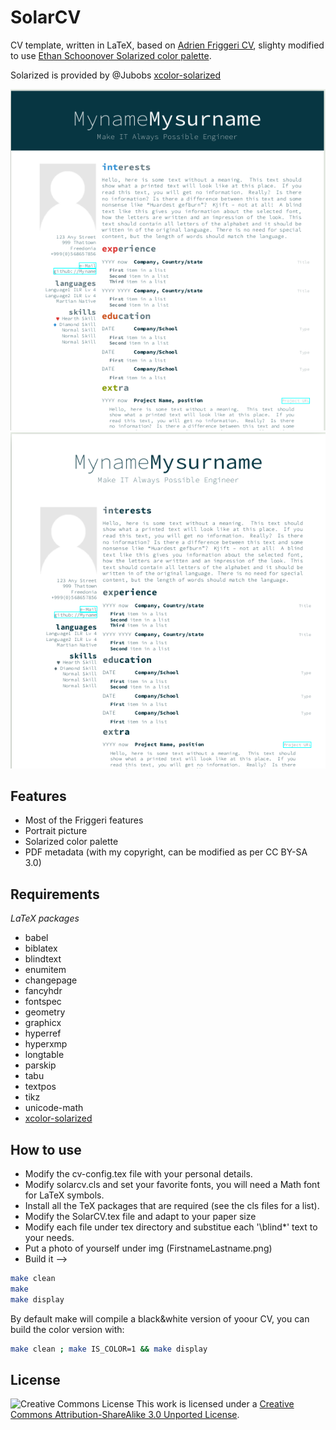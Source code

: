 # SolarCV

CV template, written in LaTeX, based on [Adrien Friggeri CV](https://github.com/afriggeri/cv),
slighty modified to use [Ethan Schoonover Solarized color palette](https://github.com/altercation/solarized).

Solarized is provided by @Jubobs [xcolor-solarized](https://github.com/Jubobs/xcolor-solarized)

![SolarCV screenshot](https://github.com/antenore/solarcv/blob/master/img/Screenshot_2015-05-15_17-43-33.png)
![SolarCV Black&White](https://github.com/antenore/solarcv/blob/master/img/Screenshot_BlackAndWhite.png)

## Features

   * Most of the Friggeri features
   * Portrait picture
   * Solarized color palette
   * PDF metadata (with my copyright, can be modified as per CC BY-SA 3.0)

## Requirements

   *LaTeX packages*

   * babel
   * biblatex
   * blindtext
   * enumitem
   * changepage
   * fancyhdr
   * fontspec
   * geometry
   * graphicx
   * hyperref
   * hyperxmp
   * longtable
   * parskip
   * tabu
   * textpos
   * tikz
   * unicode-math
   * [xcolor-solarized](https://github.com/Jubobs/xcolor-solarized)

## How to use

   * Modify the cv-config.tex file with your personal details.
   * Modify solarcv.cls and set your favorite fonts, you will need a Math font for LaTeX symbols.
   * Install all the TeX packages that are required (see the cls files for a list).
   * Modify the SolarCV.tex file and adapt to your paper size
   * Modify each file under tex directory and substitue each '\blind\*' text to
     your needs.
   * Put a photo of yourself under img (FirstnameLastname.png)
   * Build it -->

   ```bash
   make clean
   make
   make display
   ```

   By default make will compile a black&white version of yoour CV, you can build
   the color version with:

   ```bash
   make clean ; make IS_COLOR=1 && make display
   ```

## License

![Creative Commons License](http://i.creativecommons.org/l/by-sa/3.0/88x31.png)
This work is licensed under a [Creative Commons Attribution-ShareAlike 3.0 Unported License](http://creativecommons.org/licenses/by-sa/3.0/).
